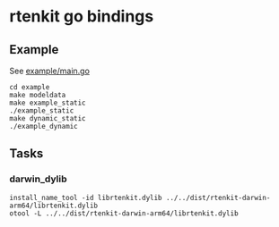 
# rtenkit go bindings

## Example

See [example/main.go](example/main.go)

```
cd example
make modeldata
make example_static
./example_static
make dynamic_static
./example_dynamic
```

## Tasks

### darwin_dylib
```
install_name_tool -id librtenkit.dylib ../../dist/rtenkit-darwin-arm64/librtenkit.dylib
otool -L ../../dist/rtenkit-darwin-arm64/librtenkit.dylib
```